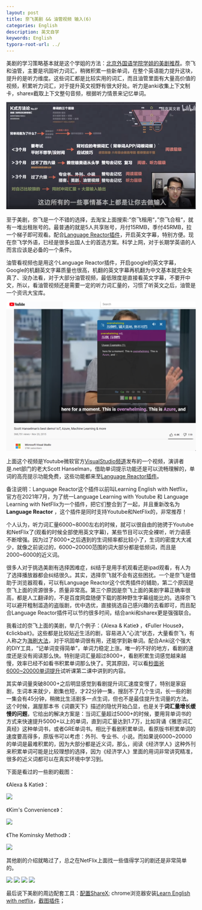 ```yaml
---
layout: post
title: 奈飞美剧 && 油管视频 输入(6)
categories: English
description: 英文自学
keywords: English
typora-root-url: ../
---
```


美剧的学习策略基本就是这个学姐的方法：[北京外国语学院学姐的美剧推荐](https://www.bilibili.com/video/BV1xM4y1K7M7)。奈飞和油管，主要是巩固听力词汇，稍微积累一些新单词，在整个英语能力提升这块，提升的是听力维度。这些词汇都是比较实用的词汇，而且油管里面有大量高价值的视频，积累听力词汇，对于提升英文视野有很大好处。听力是anki收集上下文制卡，sharex截取上下文整句音频，根据听力情景来记忆单词。

![tingli223424.png](/images/posts/tingli223424.png)

至于美剧，奈飞是一个不错的选择，去淘宝上面搜索:”奈飞租用“，”奈飞合租“，就有一堆出租账号的。最普通的就是5人共享账号，月付15RMB，季付45RMB，拉一个梯子即可观看。配合[Language Reactor插件](https://chrome.google.com/webstore/detail/language-learning-with-ne/hoombieeljmmljlkjmnheibnpciblicm)，开启英文字幕，特别方便。现在奈飞学外语，已经是很多出国人士的首选方案。科学上网，对于长期学英语的人而言应该是必备的一个条件。

油管看视频也是用这个Language Reactor插件，开启google的英文字幕，Google的机翻英文字幕质量也很高，机翻的英文字幕再机翻为中文基本就完全失真了、没办法看，对于大部分油管视频，最低限度是直接看英文字幕，不要开中文，所以，看油管视频还是需要一定的听力词汇量的，习惯了听英文之后，油管是一个资讯大宝库。

![overwhelming](/images/posts/overwhelming6811.png)

上面这个视频是Youtube微软官方[VisualStudio频道](https://www.youtube.com/channel/UChqrDOwARrxdJF-ykAptc7w)发布的一个视频，演讲者是.net部门的老大Scott Hanselman，借助单词提示功能还是可以流畅理解的，单词的高亮提示功能免费，这些功能都来至[Language Reactor插件](https://chrome.google.com/webstore/detail/language-learning-with-ne/hoombieeljmmljlkjmnheibnpciblicm)。

备注说明：Language Reactor这个插件以前叫Learning English with Netflix，官方在2021年7月，为了统一Language Learning with Youtube 和 Language Learning with NetFlix为一个插件，把它们整合到了一起，并且重新改名为**Language Reactor** ，这个插件是同时支持Youtube和NetFlix的，非常推荐！

个人认为，听力词汇量6000~8000左右的时候，就可以很自由的驰骋于Youtube和NetFlix了(观看的时候全部使用英文字幕)，某些节目可以完全裸听，听力语感不断增强。因为过了8000+之后遇到的生词频率都比较小了，生词的密度大大减少，就像之前说过的，6000~20000范围的词大部分都是低频词，而且是2000~6000的近义词。

很多人对于挑选美剧有选择困难症，纠结于是用手机观看还是ipad观看，有人为了选择播放器都会纠结很久。其实，选择奈飞就不会有这些困扰。一个是奈飞是借助于浏览器观看，可以有Language Reactor这个优秀插件的辅助，第二个原因是奈飞上面的资源很多，质量非常高。第三个原因是奈飞上面的美剧字幕正确率很高，都是人工翻译的，不是百度网盘随便下载的那种野生字幕组能比的。选择奈飞可以避开粗制滥造的盗版剧，优中选优，直接挑选自己感兴趣的去看即可，而且配合Language Reactor插件可以节约很多时间，结合anki和sharex更是强强联合。

我看过的奈飞上面的美剧，举几个例子：《Alexa & Katie》 ，《Fuller House》，《clickbait》。这些都是比较贴近生活的剧，容易进入“心流”状态，大量看奈飞，有人称之为[海刷大法](https://mp.weixin.qq.com/s/qRThm0n9pomTiL3Y9s7I-A)，对于巩固单词很有用，还能学到新单词。配合Anki这个强大的DIY工具，“记单词变得简单”，单词力稳定上涨。唯一的不好的地方，看剧的速度还是没有阅读那么快。特别是词汇量超过8000+，看剧积累生词感觉越来越慢，效率已经不如看书积累单词那么快了。究其原因，可以看[秒面爸6000~20000单词提升](https://www.cctalk.com/m/group/85793952?xh_preshareid=cb14da95-0abb-49e6-85e4-4cd19735b1d2&xh_fshareuid=70857467&channel=copy&platform=pc&xh_preshareuid=a10381e8-e87f-88de-527a-b5a20af92dda)试听课第二课中讲到的内容。

其实单词量突破8000+之后明显感觉到看剧提升词汇速度变慢了，特别是家庭剧，生词本来就少，剧集也短，才22分钟一集，搜刮不了几个生词，长一些的剧一集会有45分钟，稍微比生活剧多一点生词，但也不是最佳提升生词量的方法。这个时候，漏屋那本书《词霸天下》描述的隐忧开始凸显，也是关于**词汇量增长缓慢的问题**，它给出的解决方案是：当词汇量超过5000+的时候，要用背单词书的方式来快速提升5000+以上的单词，直到词汇量达到1.7万，比如背诵《雅思词汇真经》这种单词书，或者GRE单词书。相比于看剧积累单词，看原版书积累单词的速度要高得多，原版书可以考虑：外刊、专业书、小说。而如果说6000~20000的单词是最难积累的，因为大部分都是近义词，那么，阅读《经济学人》这种外刊来积累单词可能是比较理想的选择，因为《经济学人》里面的用词非常讲究精准，很多的近义词都可以在真实环境中学习到。

下面是看过的一些剧的截图：

《Alexa & Katie》：

<img src="https://cs-cn.top/images/posts/kitty555.png"/>

《Kim's Convenience》： 

<img src="https://cs-cn.top/images/posts/mr_king119.png"/>

《The Kominsky Method》：

<img src="https://cs-cn.top/images/posts/king_siki1322.png"/>

其他剧的介绍就略过了，总之在NetFlix上面找一些值得学习的剧还是非常简单的。

<img src="https://cs-cn.top/images/posts/trash_track1448.png"/>

<img src="https://cs-cn.top/images/posts/netflix_soap457.png"/>

<img src="https://cs-cn.top/images/posts/GreenHouse_Academy12731.png"/>



<img src="https://cs-cn.top/images/posts/kidsTV502.png"/>

最后说下美剧的周边配套工具：[配置ShareX](https://cs-cn.top/2019/07/10/anki_pdf_js_study/#sharex%E9%85%8D%E7%BD%AE); chrome浏览器安装[Learn English with netflix](https://chrome.google.com/webstore/detail/language-learning-with-ne/hoombieeljmmljlkjmnheibnpciblicm)，[截图插件](https://chrome.google.com/webstore/detail/awesome-screenshot-screen/nlipoenfbbikpbjkfpfillcgkoblgpmj)；
